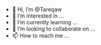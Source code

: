 - 👋 Hi, I’m @Tareqaw
- 👀 I’m interested in ...
- 🌱 I’m currently learning ...
- 💞️ I’m looking to collaborate on ...
- 📫 How to reach me ...

<!---
Tareqaw/Tareqaw is a ✨ special ✨ repository because its `README.md` (this file) appears on your GitHub profile.
You can click the Preview link to take a look at your changes.
--->
